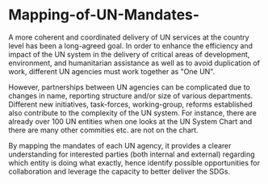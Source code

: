 # Mapping-of-UN-Mandates-

A more coherent and coordinated delivery of UN services at the country level has been a long-agreed goal.  In order to enhance the efficiency and impact of the UN system in the delivery of critical areas of development, environment, and humanitarian assistance as well as to avoid duplication of work, different UN agencies must work together as "One UN".  

However, partnerships between UN agencies can be complicated due to changes in name, reporting structure and/or size of various departments. Different new initiatives, task-forces, working-group, reforms established also contribute to the complexity of the UN system. For instance, there are already over 100 UN entities when one looks at the UN System Chart and there are many other commities etc. are not on the chart.  

By mapping the mandates of each UN agency, it provides a clearer understanding for interested parties (both internal and external) regarding which entity is doing what exactly, hence identify possible opportunities for collaboration and leverage the capacity to better deliver the SDGs.
